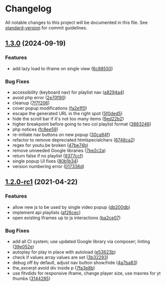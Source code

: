 # Changelog

All notable changes to this project will be documented in this file. See [standard-version](https://github.com/conventional-changelog/standard-version) for commit guidelines.

## [1.3.0](https://github.com/squarecandy/squarecandy-better-youtube/compare/v1.2.0-rc1...v1.3.0) (2024-09-19)


### Features

* add lazy load to iframe on single view ([6c88550](https://github.com/squarecandy/squarecandy-better-youtube/commit/6c8855004e62ab432cded3cc8b837b53f3d1f5dd))


### Bug Fixes

* accessibility (keyboard nav) for playlist nav ([a8294a4](https://github.com/squarecandy/squarecandy-better-youtube/commit/a8294a47e3b4df00992d6850b36c5c4fc73f6a65))
* avoid php error ([2e70f90](https://github.com/squarecandy/squarecandy-better-youtube/commit/2e70f9006403c8ef706bc542014f5f18716d7ece))
* cleanup ([7f7f206](https://github.com/squarecandy/squarecandy-better-youtube/commit/7f7f20688900ea2df5dced41a5802e9d43700487))
* cover popup modifications ([fa2e1f0](https://github.com/squarecandy/squarecandy-better-youtube/commit/fa2e1f041e67488c2c161edbfb48568f01681496))
* escape the generated URL in the right spot ([5f0ded5](https://github.com/squarecandy/squarecandy-better-youtube/commit/5f0ded501fa80dfdc26fcd479074078d25d47f22))
* hide the scroll bar if it's not too many items ([9ed22b2](https://github.com/squarecandy/squarecandy-better-youtube/commit/9ed22b207d32b593eae75c5d0ed16caf3d3db24f))
* higher breakpoint before going to two col playlist format ([3883246](https://github.com/squarecandy/squarecandy-better-youtube/commit/3883246ec8a257e548e7a354004527ac4123b17e))
* php notices ([fc8ee59](https://github.com/squarecandy/squarecandy-better-youtube/commit/fc8ee5962fdefc71ca16e3344616b343ea8653e1))
* re-initiate nav buttons on new popup ([30ca94f](https://github.com/squarecandy/squarecandy-better-youtube/commit/30ca94fea9188f7e749365981c2aefa73acfb420))
* refactor to remove depreciated htmlspecialchars ([6748ca2](https://github.com/squarecandy/squarecandy-better-youtube/commit/6748ca2aeb43c949737314c9ea7d6d2abbd1465a))
* regex for youtu.be broken ([47be74b](https://github.com/squarecandy/squarecandy-better-youtube/commit/47be74b3a10a58b75147ff96471529a3a91b8574))
* remove unneeded Google libraries ([7be2c2a](https://github.com/squarecandy/squarecandy-better-youtube/commit/7be2c2a029d72edccd8ecffee1b42efe27c1f8b0))
* return false if no playlist ([9377ccf](https://github.com/squarecandy/squarecandy-better-youtube/commit/9377ccf508e95080952ea782a40dd0efe5408bcc))
* single popup UI fixes ([80b1b34](https://github.com/squarecandy/squarecandy-better-youtube/commit/80b1b347cd12df45e54a6e6d7ab4eda0b9fed872))
* version numbering error ([017336d](https://github.com/squarecandy/squarecandy-better-youtube/commit/017336d58c659342972ab38c77c44d86e0772780))

## [1.2.0-rc1](https://github.com/squarecandy/squarecandy-better-youtube/compare/v1.1.7...v1.2.0-rc1) (2021-04-22)


### Features

* allow new js to be used by single video popup ([db200db](https://github.com/squarecandy/squarecandy-better-youtube/commit/db200dba2ab9599b1ff89d18872c1990be840b11))
* implement api playlists ([af26cec](https://github.com/squarecandy/squarecandy-better-youtube/commit/af26cec366a9c8dfbdbab9f0b7e8bebb23ec140e))
* open existing iframes up to js interactions ([ba2ce07](https://github.com/squarecandy/squarecandy-better-youtube/commit/ba2ce074c3cff9f58efa16caf2cc5c9bd5c0c5d4))


### Bug Fixes

* add all CI system; use updated Google library via composer; linting ([39e052e](https://github.com/squarecandy/squarecandy-better-youtube/commit/39e052e407c9b7866b3298585a859398db38d7d7))
* autoplay for play in place with autoload ([e53623b](https://github.com/squarecandy/squarecandy-better-youtube/commit/e53623bf0a20c620fd212a24d7c12063318d0015))
* check if values array values are set ([3b32293](https://github.com/squarecandy/squarecandy-better-youtube/commit/3b32293852eced1b71067d44be160a84530e5a90))
* debug off by default, adjust nav button show/hide ([4a7ba83](https://github.com/squarecandy/squarecandy-better-youtube/commit/4a7ba83c357e413d06f2e6a3a7e17d1840e3fa23))
* the_excerpt avoid div inside p ([7fa3e8b](https://github.com/squarecandy/squarecandy-better-youtube/commit/7fa3e8b1e08916e18fc4f5704d7c91b19a00a288))
* use fitvdids for responsive iframe, change player size, use maxres for yt thumbs ([3144285](https://github.com/squarecandy/squarecandy-better-youtube/commit/31442853558f6b1597145f68d7149278d1faccf3))
